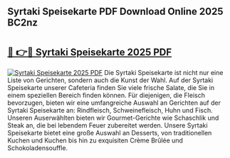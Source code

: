## Syrtaki Speisekarte PDF Download Online 2025 BC2nz

# <h2><a href="http://gc6in5m.nevu.top/?p=Syrtaki+Speisekarte">🔗 👉🔴 Syrtaki Speisekarte 2025 PDF</a></h2>

[![Syrtaki Speisekarte 2025 PDF](https://i.imgur.com/dBaPXMq.png)](http://gc6in5m.nevu.top/?p=Syrtaki+Speisekarte)
Die Syrtaki Speisekarte ist nicht nur eine Liste von Gerichten, sondern auch die Kunst der Wahl. Auf der Syrtaki Speisekarte unserer Cafeteria finden Sie viele frische Salate, die Sie in einem speziellen Bereich finden können. Für diejenigen, die Fleisch bevorzugen, bieten wir eine umfangreiche Auswahl an Gerichten auf der Syrtaki Speisekarte an: Rindfleisch, Schweinefleisch, Huhn und Fisch. Unseren Auserwählten bieten wir Gourmet-Gerichte wie Schaschlik und Steak an, die bei lebendem Feuer zubereitet werden. Unsere Syrtaki Speisekarte bietet eine große Auswahl an Desserts, von traditionellen Kuchen und Kuchen bis hin zu exquisiten Crème Brûlée und Schokoladensouffle.

